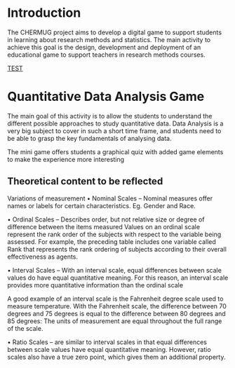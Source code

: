 Introduction
============

The CHERMUG project aims to develop a digital game to support students in learning about research methods and statistics. The main activity to achieve this goal is the design, development and deployment of an educational game to support teachers in research methods courses.


<a href="https://github.com/chermug/quantitative/blob/master/Dutch/Geslacht%20en%20gekozen%20beloning%20(gender%20and%20reward)%20.zip?raw=true">TEST</a>


Quantitative Data Analysis Game
===============================

The main goal of this activity is to allow the students to understand the different possible approaches to study quantitative data. Data Analysis is a very big subject to cover in such a short time frame, and students need to be able to grasp the key fundamentals of analysing data. 


The mini game offers students a graphical quiz with added game elements to make the experience more interesting

Theoretical content to be reflected
-----------------------------------

Variations of measurement
•	Nominal Scales – Nominal measures offer names or labels for certain characteristics. Eg. Gender and Race.

•	Ordinal Scales – Describes order, but not relative size or degree of difference between the items measured Values on an ordinal scale represent the rank order of the subjects with respect to the variable being assessed. For example, the preceding table includes one variable called Rank that represents the rank ordering of subjects according to their overall effectiveness as agents.

•	Interval Scales – With an interval scale, equal differences between scale values do have equal quantitative meaning. For this reason, an interval scale provides more quantitative information than the ordinal scale 

A good example of an interval scale is the Fahrenheit degree scale used to measure temperature. With the Fahrenheit scale, the difference between 70 degrees and 75 degrees is equal to the difference between 80 degrees and 85 degrees: The units of measurement are equal throughout the full range of the scale.  

•	Ratio Scales – are similar to interval scales in that equal differences between scale values have equal quantitative meaning. However, ratio scales also have a true zero point, which gives them an additional property.

